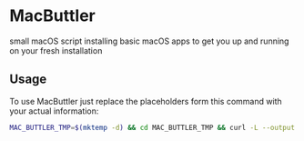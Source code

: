 # MacButtler
small macOS script installing basic macOS apps to get you up and running on your fresh installation

## Usage
To use MacButtler just replace the placeholders form this command with your actual information:

```zsh
MAC_BUTTLER_TMP=$(mktemp -d) && cd MAC_BUTTLER_TMP && curl -L --output mac_buttler.zip https://github.com/stoiandan/MacButtler/archive/refs/heads/main.zip && unzip mac_buttler.zip && chmod +x MacButtler-main/install.sh && MacButtler-main/install.sh EMAIL "FULL NAME"
```
